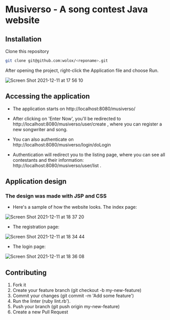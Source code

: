 # Musiverso - A song contest Java website

## Installation

Clone this repository
```bash
git clone git@github.com:wolox/<reponame>.git
```

After opening the project, right-click the Application file and choose Run.

![Screen Shot 2021-12-11 at 17 56 10](https://user-images.githubusercontent.com/69804490/145691356-c39f10fd-715e-4e49-90f0-fca70b2d9555.png)

## Accessing the application

- The application starts on http://localhost:8080/musiverso/

- After clicking on 'Enter Now', you'll be redirected to http://localhost:8080/musiverso/user/create , where you can register a new songwriter and song.

- You can also authenticate on http://localhost:8080/musiverso/login/doLogin

- Authentication will redirect you to the listing page, where you can see all contestants and their information: http://localhost:8080/musiverso/user/list .

## Application design

### The design was made with JSP and CSS 

- Here's a sample of how the website looks. The index page:

![Screen Shot 2021-12-11 at 18 37 20](https://user-images.githubusercontent.com/69804490/145692432-c964238f-566a-45ec-a304-d8236c7bf7cf.png)

- The registration page:

![Screen Shot 2021-12-11 at 18 34 44](https://user-images.githubusercontent.com/69804490/145692360-88506074-16e6-4021-8688-3ee7a35cc056.png)

- The login page:

![Screen Shot 2021-12-11 at 18 36 08](https://user-images.githubusercontent.com/69804490/145692383-34fff3af-6d28-4c9e-86c0-c1a547ccd0ec.png)


## Contributing

1. Fork it
2. Create your feature branch (git checkout -b my-new-feature)
3. Commit your changes (git commit -m 'Add some feature')
4. Run the linter (ruby lint.rb').
5. Push your branch (git push origin my-new-feature)
6. Create a new Pull Request

